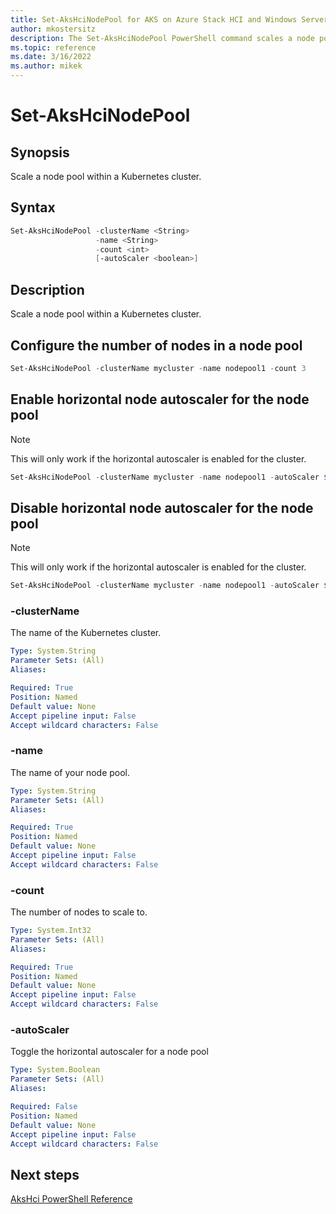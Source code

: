 ```yaml
---
title: Set-AksHciNodePool for AKS on Azure Stack HCI and Windows Server
author: mkostersitz
description: The Set-AksHciNodePool PowerShell command scales a node pool
ms.topic: reference
ms.date: 3/16/2022
ms.author: mikek
---
```


# Set-AksHciNodePool

## Synopsis
Scale a node pool within a Kubernetes cluster.

## Syntax
```powershell
Set-AksHciNodePool -clusterName <String>
                   -name <String>
                   -count <int>
                   [-autoScaler <boolean>]
```

## Description
Scale a node pool within a Kubernetes cluster.

## Configure the number of nodes in a node pool

```powershell
Set-AksHciNodePool -clusterName mycluster -name nodepool1 -count 3
```

## Enable horizontal node autoscaler for the node pool
> [!NOTE]  
>This will only work if the horizontal autoscaler is enabled for the cluster.

```powershell
Set-AksHciNodePool -clusterName mycluster -name nodepool1 -autoScaler $true
```

## Disable horizontal node autoscaler for the node pool
> [!NOTE]  
>This will only work if the horizontal autoscaler is enabled for the cluster.

```powershell
Set-AksHciNodePool -clusterName mycluster -name nodepool1 -autoScaler $false
```

### -clusterName
The name of the Kubernetes cluster.

```yaml
Type: System.String
Parameter Sets: (All)
Aliases:

Required: True
Position: Named
Default value: None
Accept pipeline input: False
Accept wildcard characters: False
```

### -name
The name of your node pool.

```yaml
Type: System.String
Parameter Sets: (All)
Aliases:

Required: True
Position: Named
Default value: None
Accept pipeline input: False
Accept wildcard characters: False
```

### -count
The number of nodes to scale to.

```yaml
Type: System.Int32
Parameter Sets: (All)
Aliases:

Required: True
Position: Named
Default value: None
Accept pipeline input: False
Accept wildcard characters: False
```

### -autoScaler
Toggle the horizontal autoscaler for a node pool

```yaml
Type: System.Boolean
Parameter Sets: (All)
Aliases:

Required: False
Position: Named
Default value: None
Accept pipeline input: False
Accept wildcard characters: False
```

## Next steps

[AksHci PowerShell Reference](index.md)